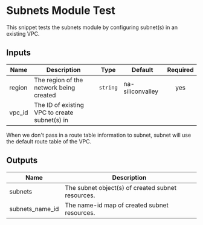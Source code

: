 # Subnets Module Test

This snippet tests the subnets module by configuring subnet(s) in an existing VPC. 


<!-- BEGINNING OF PRE-COMMIT-TERRAFORM DOCS HOOK -->

## Inputs

| Name | Description | Type | Default | Required |
|------|-------------|------|---------|:--------:|
| region | The region of the network being created | `string` | na-siliconvalley | yes |
| vpc\_id | The ID of existing VPC to create subnet(s) in |
 
When we don't pass in a route table information to subnet, subnet will use the default route table of the VPC. 

## Outputs

| Name | Description |
|------|-------------|
| subnets | The subnet object(s) of created subnet resources. |
| subnets\_name\_id | The name-id map of created subnet resources. |
